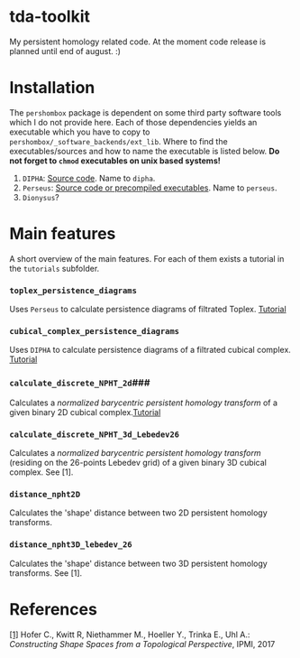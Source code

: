 # tda-toolkit
My persistent homology related code. 
At the moment code release is planned until end of august. :) 


# Installation

The `pershombox` package is dependent on some third party software tools which I do not provide here.
Each of those dependencies yields an executable which you have to copy to 
`pershombox/_software_backends/ext_lib`.
Where to find the executables/sources and how to name the executable is listed below. 
**Do not forget to `chmod` executables on unix based systems!**

1. `DIPHA`: [Source code](https://github.com/DIPHA/dipha). Name to `dipha`.
2. `Perseus`: [Source code or precompiled executables](http://people.maths.ox.ac.uk/nanda/perseus/index.html). 
Name to `perseus`.
3. `Dionysus`?

# Main features
A short overview of the main features. For each of them exists a tutorial in the `tutorials` subfolder.

### `toplex_persistence_diagrams`
Uses `Perseus` to calculate persistence diagrams of filtrated Toplex. [Tutorial](https://github.com/c-hofer/tda-toolkit/blob/tutorials_and_readme/tutorials/toplex_persistence_diagrams.ipynb)

### `cubical_complex_persistence_diagrams`
Uses `DIPHA` to calculate persistence diagrams of a filtrated cubical complex. [Tutorial](https://github.com/c-hofer/tda-toolkit/blob/tutorials_and_readme/tutorials/cubical_complex_persistence_diagrams.ipynb)

### `calculate_discrete_NPHT_2d`### 
Calculates a *normalized barycentric persistent homology transform* of a given binary 2D cubical complex.[Tutorial](tda-toolkit/tutorials/discrete_2d_npht.ipynb)

### `calculate_discrete_NPHT_3d_Lebedev26`
Calculates a *normalized barycentric persistent homology transform* (residing on 
the 26-points Lebedev grid) of a given binary 3D cubical complex.
See [1].

### `distance_npht2D`
Calculates the 'shape' distance between two 2D persistent homology transforms. 

### `distance_npht3D_lebedev_26` 
Calculates the 'shape' distance between two 3D persistent homology transforms. See [1].

# References 
[[1]](http://wwwx.cs.unc.edu/~mn/sites/default/files/hofer2017_ipmi.pdf)
Hofer C., Kwitt R, Niethammer M., Hoeller Y., Trinka E., Uhl A.: 
*Constructing Shape Spaces from a Topological Perspective*, 
IPMI, 
2017





